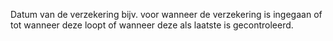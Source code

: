 Datum van de verzekering bijv. voor wanneer de verzekering is ingegaan of tot wanneer deze loopt of wanneer deze als laatste is gecontroleerd.